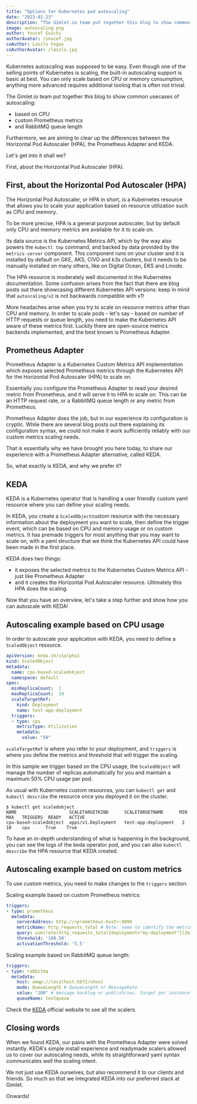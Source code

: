 ```yaml
---
title: "Options for Kubernetes pod autoscaling"
date: "2023-01-23"
description: "The Gimlet.io team put together this blog to show common usecases of autoscaling: based on CPU, custom Prometheus metrics and RabbitMQ queue length. Furthermore, we are aiming to clear up the differences between the Horizontal Pod Autoscaler (HPA), the Prometheus Adapter and KEDA."
image: autoscaling.png
author: Youcef Guichi
authorAvatar: /youcef.jpg
coAuthor: Laszlo Fogas
coAuthorAvatar: /laszlo.jpg
---
```


Kubernetes autoscaling was supposed to be easy. Even though one of the selling points of Kubernetes is scaling, the built-in autoscaling support is basic at best. You can only scale based on CPU or memory consumption, anything more advanced requires additional tooling that is often not trivial.

The Gimlet.io team put together this blog to show common usecases of autoscaling:
- based on CPU
- custom Prometheus metrics
- and RabbitMQ queue length

Furthermore, we are aiming to clear up the differences between the Horizontal Pod Autoscaler (HPA), the Prometheus Adapter and KEDA. 

Let's get into it shall we?

First, about the Horizontal Pod Autoscaler (HPA).

## First, about the Horizontal Pod Autoscaler (HPA)
The Horizontal Pod Autoscaler, or HPA in short, is a Kubernetes resource that allows you to scale your application based on resource utilization such as CPU and memory.

To be more precise, HPA is a general purpose autoscaler, but by default only CPU and memory metrics are available for it to scale on.

Its data source is the Kubernetes Metrics API, which by the way also powers the `kubectl top` command, and backed by data provided by the `metrics-server` component. This component runs on your cluster and it is installed by default on GKE, AKS, CIVO and k3s clusters, but it needs to be manually installed on many others, like on Digital Ocean, EKS and Linode.

The HPA resource is moderately well documented in the Kubernetes documentation. Some confusion arises from the fact that there are blog posts out there showcasing different Kubernetes API versions: keep in mind that `autoscaling/v2` is not backwards compatible with v1!

More headaches arise when you try to scale on resource metrics other than CPU and memory. In order to scale pods - let's say - based on number of HTTP requests or queue length, you need to make the Kubernetes API aware of these metrics first. Luckily there are open-source metrics backends implemented, and the best known is Prometheus Adapter.

## Prometheus Adapter

Prometheus Adapter is a Kubernetes Custom Metrics API implementation which exposes selected Prometheus metrics through the Kubernetes API for the Horizontal Pod Autoscaler (HPA) to scale on.

Essentially you configure the Prometheus Adapter to read your desired metric from Prometheus, and it will serve it to HPA to scale on. This can be an HTTP request rate, or a RabbitMQ queue length or any metric from Prometheus.

Prometheus Adapter does the job, but in our experience its configuration is cryptic. While there are several blog posts out there explaining its configuration syntax, we could not make it work sufficiently reliably with our custom metrics scaling needs.

That is essentially why we have brought you here today, to share our experience with a Prometheus Adapter alternative, called KEDA.

So, what exactly is KEDA, and why we prefer it?

## KEDA

KEDA is a Kubernetes operator that is handling a user friendly custom yaml resource where you can define your scaling needs.

In KEDA, you create a `ScaledObject`custom resource with the necessary information about the deployment you want to scale, then define the trigger event, which can be based on CPU and memory usage or on custom metrics. It has premade triggers for most anything that you may want to scale on, with a yaml structure that we think the Kubernetes API could have been made in the first place.

KEDA does two things:
- it exposes the selected metrics to the Kubernetes Custom Metrics API - just like Prometheus Adapter
- and it creates the Horizontal Pod Autoscaler resource. Ultimately this HPA does the scaling.

Now that you have an overview, let's take a step further and show how you can autoscale with KEDA!

## Autoscaling example based on CPU usage

In order to autoscale your application with KEDA, you need to define a `ScaledObject` resource.

```yaml
apiVersion: keda.sh/v1alpha1
kind: ScaledObject
metadata:
  name: cpu-based-scaledobject
  namespace: default
spec:
  minReplicaCount:  1                                 
  maxReplicaCount:  10
  scaleTargetRef:
    kind: Deployment
    name: test-app-deployment
  triggers:
  - type: cpu
    metricType: Utilization
    metadata:
      value: "50"
```

`scaleTargetRef` is where you refer to your deployment, and `triggers` is where you define the metrics and threshold that will trigger the scaling.

In this sample we trigger based on the CPU usage, the `ScaledObject` will manage the number of replicas automatically for you and maintain a maximum 50% CPU usage per pod.

As usual with Kubernetes custom resources, you can `kubectl get` and `kubectl describe` the resource once you deployed it on the cluster.

```
$ kubectl get scaledobject
NAME                    SCALETARGETKIND      SCALETARGETNAME      MIN   MAX   TRIGGERS  READY   ACTIVE
cpu-based-scaledobject  apps/v1.Deployment   test-app-deployment   2     10    cpu      True    True
```

To have an in-depth understanding of what is happening in the background, you can see the logs of the keda operator pod, and you can also `kubectl describe` the HPA resource that KEDA created.

## Autoscaling example based on custom metrics

To use custom metrics, you need to make changes to the `triggers` section.

Scaling example based on custom Prometheus metrics:

```yaml
triggers:
- type: prometheus
  metadata:
    serverAddress: http://<prometheus-host>:9090
    metricName: http_requests_total # Note: name to identify the metric, generated value would be `prometheus-http_requests_total`
    query: sum(rate(http_requests_total{deployment="my-deployment"}[2m])) # Note: query must return a vector/scalar single element response
    threshold: '100.50'
    activationThreshold: '5.5'
```

Scaling example based on RabbitMQ queue length:

```yaml
triggers:
- type: rabbitmq
  metadata:
    host: amqp://localhost:5672/vhost
    mode: QueueLength # QueueLength or MessageRate
    value: "100" # message backlog or publish/sec. target per instance
    queueName: testqueue
```

Check the [KEDA](https://keda.sh/docs/2.9/scalers/) official website to see all the scalers.

## Closing words

When we found KEDA, our pains with the Prometheus Adapter were solved instantly. KEDA's simple install experience and readymade scalers allowed us to cover our autoscaling needs, while its straightforward yaml syntax communicates well the scaling intent.

We not just use KEDA ourselves, but also recommend it to our clients and friends. So much so that we integrated KEDA into our preferred stack at Gimlet.

Onwards!
